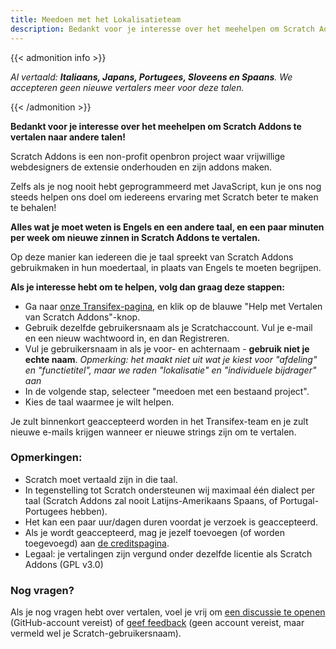 ```yaml
---
title: Meedoen met het Lokalisatieteam
description: Bedankt voor je interesse over het meehelpen om Scratch Addons te vertalen naar andere talen! Scratch Addons is een non-profit openbron project waar vrijwillige webdesigners de extensie onderhouden en zijn addons maken.
---
```


{{< admonition info >}}

_Al vertaald: **Italiaans, Japans, Portugees, Sloveens en Spaans**. We accepteren geen nieuwe vertalers meer voor deze talen._

{{< /admonition >}}

**Bedankt voor je interesse over het meehelpen om Scratch Addons te vertalen naar andere talen!**

Scratch Addons is een non-profit openbron project waar vrijwillige webdesigners de extensie onderhouden en zijn addons maken.

Zelfs als je nog nooit hebt geprogrammeerd met JavaScript, kun je ons nog steeds helpen ons doel om iedereens ervaring met Scratch beter te maken te behalen!

**Alles wat je moet weten is Engels en een andere taal, en een paar minuten per week om nieuwe zinnen in Scratch Addons te vertalen.**

Op deze manier kan iedereen die je taal spreekt van Scratch Addons gebruikmaken in hun moedertaal, in plaats van Engels te moeten begrijpen.

**Als je interesse hebt om te helpen, volg dan graag deze stappen:**

- Ga naar [onze Transifex-pagina](https://app.transifex.com/scratch-addons/scratch-addons-extension/), en klik op de blauwe "Help met Vertalen van Scratch Addons"-knop.
- Gebruik dezelfde gebruikersnaam als je Scratchaccount. Vul je e-mail en een nieuw wachtwoord in, en dan Registreren.
- Vul je gebruikersnaam in als je voor- en achternaam - **gebruik niet je echte naam**.
_Opmerking: het maakt niet uit wat je kiest voor "afdeling" en "functietitel", maar we raden "lokalisatie" en "individuele bijdrager" aan_
- In de volgende stap, selecteer "meedoen met een bestaand project".
- Kies de taal waarmee je wilt helpen.

Je zult binnenkort geaccepteerd worden in het Transifex-team en je zult nieuwe e-mails krijgen wanneer er nieuwe strings zijn om te vertalen.

### Opmerkingen:

- Scratch moet vertaald zijn in die taal.
- In tegenstelling tot Scratch ondersteunen wij maximaal één dialect per taal (Scratch Addons zal nooit Latijns-Amerikaans Spaans, of Portugal-Portugees hebben).
- Het kan een paar uur/dagen duren voordat je verzoek is geaccepteerd.
- Als je wordt geaccepteerd, mag je jezelf toevoegen (of worden toegevoegd) aan [de creditspagina](/credits).
- Legaal: je vertalingen zijn vergund onder dezelfde licentie als Scratch Addons (GPL v3.0)

### Nog vragen?

Als je nog vragen hebt over vertalen, voel je vrij om [een discussie te openen](https://github.com/ScratchAddons/ScratchAddons/discussions) (GitHub-account vereist) of [geef feedback](/feedback) (geen account vereist, maar vermeld wel je Scratch-gebruikersnaam).
